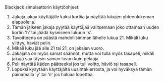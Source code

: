 Blackjack simulaattorin käyttöohjeet:
1) Jakaja jakaa käyttäjälle kaksi kortiia ja näyttää lukujen yhteenlukeman alapuolella.
2) Tämän jälkeen jakaja pyytää käyttäjää valitsemaan joko ottamaan uuden kortin 'h' tai jäädä kyseiseen lukuun 's'.
3) Tavoitteena on päästä mahdollisimman lähelle lukua 21. Mikäli luku ylittyy, häviät pelin.
4) Mikäli luku jää alle 21 tai 21, on jakajan vuoro.
5) Jakajalla on myös samat säännöt, mutta voi tulla myös tasapeli, mikäli jakaja saa täysin saman luvun kuin pelaaja.
6) Peli näyttää käden päätteeksi jos tuli voitto, häviö tai tasapeli.
7) Lopuksi kysytään käyttäjältä uusintakierrosta, ja voi hyväksyä tämän painamalla 'y' tai 'n' jos haluaa lopettaa.